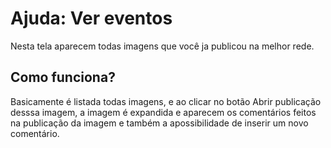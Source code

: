 # Ajuda: Ver eventos

Nesta tela aparecem todas imagens que você ja publicou na melhor rede.

## Como funciona?

Basicamente é listada todas imagens, e ao clicar no botão Abrir publicação desssa imagem, a imagem é expandida e aparecem os comentários feitos na publicação da imagem e também a apossibilidade de inserir um novo comentário.
